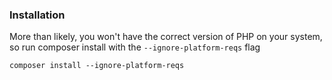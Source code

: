### Installation

More than likely, you won't have the correct version of PHP on your system, so run composer install with the `--ignore-platform-reqs` flag
  
`composer install --ignore-platform-reqs`
